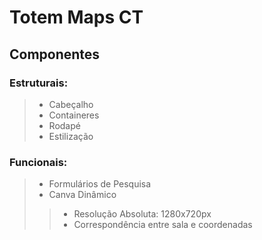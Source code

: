 # Totem Maps CT
## Componentes
### Estruturais:
> - Cabeçalho
> - Containeres
> - Rodapé
> - Estilização

### Funcionais:
> - Formulários de Pesquisa
> - Canva Dinâmico
> > - Resolução Absoluta: 1280x720px
> > - Correspondência entre sala e coordenadas
